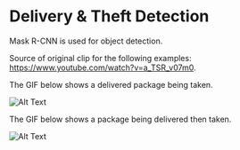# Delivery & Theft Detection

Mask R-CNN is used for object detection.

Source of original clip for the following examples: https://www.youtube.com/watch?v=a_TSR_v07m0.

The GIF below shows a delivered package being taken.

![Alt Text](https://github.com/d3ling/detectpackage/blob/master/theft.gif)

The GIF below shows a package being delivered then taken.

![Alt Text](https://github.com/d3ling/detectpackage/blob/master/deliveryandtheft.gif)
